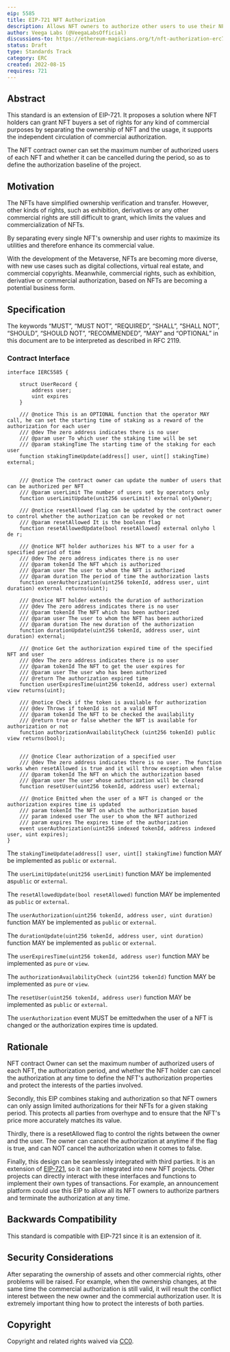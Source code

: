 ```yaml
---
eip: 5585
title: EIP-721 NFT Authorization
description: Allows NFT owners to authorize other users to use their NFTs.
author: Veega Labs (@VeegaLabsOfficial)
discussions-to: https://ethereum-magicians.org/t/nft-authorization-erc721-extension/10661
status: Draft
type: Standards Track
category: ERC
created: 2022-08-15
requires: 721
---
```


## Abstract

This standard is an extension of EIP-721. It proposes a solution where NFT holders can grant NFT buyers a set of rights for any kind of commercial purposes by separating the ownership of NFT and the usage, it supports the independent circulation of commercial authorization.

The NFT contract owner can set the maximum number of authorized users of each NFT and whether it can be cancelled during the period, so as to define the authorization baseline of the project.

## Motivation

The NFTs have simplified ownership verification and transfer. However, other kinds of rights, such as exhibition, derivatives or any other commercial rights are still difficult to grant, which limits the values and commercialization of NFTs.

By separating every single NFT's ownership and user rights to maximize its utilities and therefore enhance its commercial value. 

With the development of the Metaverse, NFTs are becoming more diverse, with new use cases such as digital collections, virtual real estate, and commercial copyrights. Meanwhile, commercial rights, such as exhibition, derivative or commercial authorization, based on NFTs are becoming a potential business form. 


## Specification

The keywords “MUST”, “MUST NOT”, “REQUIRED”, “SHALL”, “SHALL NOT”, “SHOULD”, “SHOULD NOT”, “RECOMMENDED”, “MAY” and “OPTIONAL” in this document are to be interpreted as described in RFC 2119.

### Contract Interface

```solidity
interface IERC5585 {
    
    struct UserRecord {
        address user;
        uint expires
    }

    /// @notice This is an OPTIONAL function that the operator MAY call, he can set the starting time of staking as a reward of the authorization for each user 
    /// @dev The zero address indicates there is no user
    /// @param user To which user the staking time will be set
    /// @param stakingTime The starting time of the staking for each user
    function stakingTimeUpdate(address[] user, uint[] stakingTime) external;


    /// @notice The contract owner can update the number of users that can be authorized per NFT
    /// @param userLimit The number of users set by operators only
    function userLimitUpdate(unit256 userLimit) external onlyOwner;

    /// @notice resetAllowed flag can be updated by the contract owner to control whether the authorization can be revoked or not 
    /// @param resetAllowed It is the boolean flag
    function resetAllowedUpdate(bool resetAllowed) external onlyho l de r;

    /// @notice NFT holder authorizes his NFT to a user for a specified period of time
    /// @dev The zero address indicates there is no user
    /// @param tokenId The NFT which is authorized
    /// @param user The user to whom the NFT is authorized
    /// @param duration The period of time the authorization lasts
    function userAuthorization(uint256 tokenId, address user, uint duration) external returns(uint);

    /// @notice NFT holder extends the duration of authorization
    /// @dev The zero address indicates there is no user
    /// @param tokenId The NFT which has been authorized
    /// @param user The user to whom the NFT has been authorized
    /// @param duration The new duration of the authorization
    function durationUpdate(uint256 tokenId, address user, uint duration) external;

    /// @notice Get the authorization expired time of the specified NFT and user
    /// @dev The zero address indicates there is no user
    /// @param tokenId The NFT to get the user expires for
    /// @param user The user who has been authorized
    /// @return The authorization expired time
    function userExpiresTime(uint256 tokenId, address user) external view returns(uint);

    /// @notice Check if the token is available for authorization
    /// @dev Throws if tokenId is not a valid NFT
    /// @param tokenId The NFT to be checked the availability
    /// @return true or false whether the NFT is available for authorization or not
    function authorizationAvailabilityCheck (uint256 tokenId) public view returns(bool);


    /// @notice Clear authorization of a specified user
    /// @dev The zero address indicates there is no user. The function  works when resetAllowed is true and it will throw exception when false  
    /// @param tokenId The NFT on which the authorization based
    /// @param user The user whose authorization will be cleared
    function resetUser(uint256 tokenId, address user) external;

    /// @notice Emitted when the user of a NFT is changed or the authorization expires time is updated
    /// param tokenId The NFT on which the authorization based
    /// param indexed user The user to whom the NFT authorized
    /// param expires The expires time of the authorization
    event userAuthorization(uint256 indexed tokenId, address indexed user, uint expires);
}
```

The `stakingTimeUpdate(address[] user, uint[] stakingTime)` function MAY be implemented as `public` or `external`.

The `userLimitUpdate(unit256 userLimit)` function MAY be implemented as`public` or `external`.

The `resetAllowedUpdate(bool resetAllowed)` function MAY be implemented as `public` or `external`.

The `userAuthorization(uint256 tokenId, address user, uint duration)` function MAY be implemented as `public` or `external`.

The `durationUpdate(uint256 tokenId, address user, uint duration)` function MAY be implemented as `public` or `external`.

The `userExpiresTime(uint256 tokenId, address user)` function MAY be implemented as `pure` or `view`.

The `authorizationAvailabilityCheck (uint256 tokenId)` function MAY be implemented as `pure` or `view`.

The `resetUser(uint256 tokenId, address user)` function MAY be implemented as `public` or `external`.

The `userAuthorization` event MUST be emittedwhen the user of a NFT is changed or the authorization expires time is updated.



## Rationale

NFT contract Owner can set the maximum number of authorized users of each NFT, the authorization period, and whether the NFT holder can cancel the authorization at any time to define the NFT's authorization properties and protect the interests of the parties involved.

Secondly, this EIP combines staking and authorization so that NFT owners can only assign limited authorizations for their NFTs for a given staking period. This protects all parties from overhype and to ensure that the NFT's price more accurately matches its value.

Thirdly, there is a resetAllowed flag to control the rights between the owner and the user. The owner can cancel the authorization at anytime if the flag is true, and can NOT cancel the authorization when it comes to false.

Finally, this design can be seamlessly integrated with third parties. It is an extension of [EIP-721](./eip-721.md), so it can be integrated into new NFT projects. Other projects can directly interact with these interfaces and functions to implement their own types of transactions. For example, an announcement platform could use this EIP to allow all its NFT owners to authorize partners and terminate the authorization at any time.

## Backwards Compatibility

This standard is compatible with EIP-721 since it is an extension of it.

## Security Considerations

After separating the ownership of assets and other commercial rights, other problems will be raised. For example, when the ownership changes, at the same time the commercial authorization is still valid, it will result the conflict interest between the new owner and the commercial authorization user. It is extremely important thing how to protect the interests of both parties.

## Copyright

Copyright and related rights waived via [CC0](../LICENSE.md).
